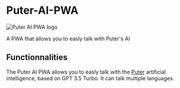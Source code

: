 # Puter-AI-PWA

![Puter AI PWA logo](https://puter-ai.puter.site/icons/windows11/Square44x44Logo.targetsize-64.png)

A PWA that allows you to easly talk with Puter's AI

## Functionnalities
The Puter AI PWA allows you to easly talk with the [Puter](https://github.com/HeyPuter/puter) artificial intelligence, based on GPT 3.5 Turbo.
It can talk multiple languages.
